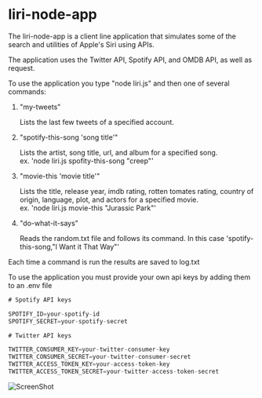 # liri-node-app

The liri-node-app is a client line application that simulates some of the search and utilities of Apple's Siri using APIs.

The application uses the Twitter API, Spotify API, and OMDB API, as well as request.  

To use the application you type "node liri.js" and then one of several commands:

1. "my-tweets"

   Lists the last few tweets of a specified account.

2. "spotify-this-song 'song title'"

   Lists the artist, song title, url, and album for a specified song.  
   ex. 'node liri.js spofity-this-song "creep"'

3. "movie-this 'movie title'"

   Lists the title, release year, imdb rating, rotten tomates rating, country of origin, language, plot, and actors
for a specified movie.  
ex. 'node liri.js movie-this "Jurassic Park"'

4. "do-what-it-says"

   Reads the random.txt file and follows its command. In this case 'spotify-this-song,"I Want it That Way"'
   


Each time a command is run the results are saved to log.txt  

To use the application you must provide your own api keys by adding them to an .env file

```js
# Spotify API keys

SPOTIFY_ID=your-spotify-id
SPOTIFY_SECRET=your-spotify-secret

# Twitter API keys

TWITTER_CONSUMER_KEY=your-twitter-consumer-key
TWITTER_CONSUMER_SECRET=your-twitter-consumer-secret
TWITTER_ACCESS_TOKEN_KEY=your-access-token-key
TWITTER_ACCESS_TOKEN_SECRET=your-twitter-access-token-secret

```

![ScreenShot](https://user-images.githubusercontent.com/38054153/45458323-b44d4280-b6b8-11e8-83e9-edfa6a8b0aa1.png)
